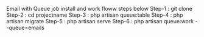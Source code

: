 Email with Queue job install and work floww steps below
Step-1 : git clone 
Step-2 : cd projectname
Step-3 : php artisan queue:table
Step-4 : php artisan migrate
Step-5 : php artisan serve
Step-6 : php artisan queue:work --queue=emails
